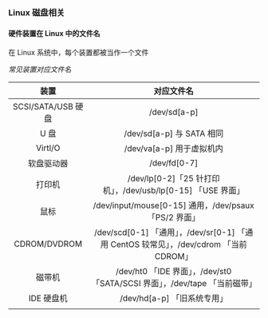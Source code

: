 ### Linux 磁盘相关

#### 硬件装置在 Linux 中的文件名

在 Linux 系统中，每个装置都被当作一个文件

*常见装置对应文件名*

|        装置        |                          对应文件名                          |
| :----------------: | :----------------------------------------------------------: |
| SCSI/SATA/USB 硬盘 |                         /dev/sd[a-p]                         |
|        U 盘        |                  /dev/sd[a-p] 与 SATA 相同                   |
|      Virtl/O       |                  /dev/va[a-p] 用于虚拟机内                   |
|     软盘驱动器     |                         /dev/fd[0-7]                         |
|       打印机       | /dev/lp[0-2]「25 针打印机」，/dev/usb/lp[0-15] 「USE 界面」  |
|        鼠标        |    /dev/input/mouse[0-15] 通用，/dev/psaux 「PS/2 界面」     |
|    CDROM/DVDROM    | /dev/scd[0-1] 「通用」，/dev/sr[0-1] 「通用 CentOS 较常见」，/dev/cdrom 「当前 CDROM」 |
|       磁带机       | /dev/ht0 「IDE 界面」，/dev/st0 「SATA/SCSI 界面」，/dev/tape 「当前磁带」 |
|     IDE 硬盘机     |                 /dev/hd[a-p] 「旧系统专用」                  |
|                    |                                                              |

